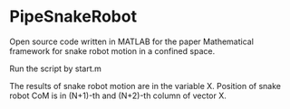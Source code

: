 # PipeSnakeRobot

Open source code written in MATLAB for the paper Mathematical framework for snake robot motion in a confined space.

Run the script by start.m

The results of snake robot motion are in the variable X. Position of snake robot CoM is in (N+1)-th and (N+2)-th column of vector X.

